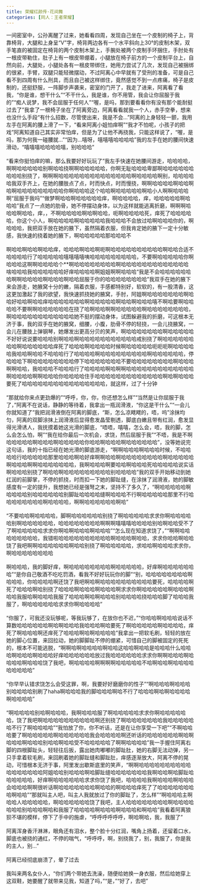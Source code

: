 ```yaml
---
title: 荣耀红颜传·花间舞
categories: [同人：王者荣耀]
---
```


一间密室中，公孙离醒了过来，她看看四周，发现自己坐在一个皮制的椅子上，背靠椅背，大腿和上身呈“V”字，椅背两边各有一个水平斜向上30°的皮制木架，双手笔直的被固定在椅背的两个皮制木架上，手腕处被两个皮制手环捆住，手肘处有一根皮带勒住，肚子上有一根皮带绷着，小腿放在椅子前方的一个皮制平台上，自然向前，大腿处，小腿处各有一根皮带绑住，她用力尝试了几次，发现自己被捆绑的很紧，手臂，双腿只能轻微摆动，不过阿离心中早就有了受刑的准备，可是自己看不到四周有什么刑具，而且自己被这样绑住，竟然感觉不到一点疼痛，椅子是皮制的，还挺舒服，一阵脚步声袭来，密室的门开了，我走了进来，阿离看了看我，“你是谁，想干什么”“不干什么，我是谁，你不用管，我会让你屈服于我的”“痴人说梦，我不会屈服于任何人”“喔，是吗，那到要看看你有没有那个能耐挺过去了”我拿了一根椅子坐在了阿离旁边，阿离看看就我一个人，赤手空拳，想来也没什么手段“有什么招数，尽管使出来，我是不会…”阿离的上身轻轻一颤，我用左手在阿离的腰上滑了一下，“看来阿离小姐怕痒啊”“我才不怕呢，小孩子的把戏”阿离知道自己其实非常怕痒，但是为了让他不再挠我，只能这样说了，“喔，是吗，那为何我一碰腰就…”“因为…嘻呀，嘻嘻嘻哈哈哈哈”我的左手在她的腰间快速滑动，“嘻嘻嘻哈哈哈哈嘻，别哈哈哈”<br><br>“看来你挺怕痒的嘛，那么我要好好玩玩了”我左手快速在她腰间游走，哈哈哈哈，啊啊哈哈哈哈哈别啊哈哈挠啊啊哈哈哈哈哈，你啊无耻哈哈哈卑鄙啊哈哈哈哈哈哈哈哈哈别挠了，啊啊啊哈哈哈哈哈哈哈哈哈哈哈哈哈哈啊哈哈哈哈啊别，哈哈哈哈哈我双手齐上，在她的腰肢点了点，时而快点，时而慢挠，啊啊哈哈哈哈啊哈哈啊哈啊哈哈哈哈哈哈哈哈哈你啊哈哈哈这个哈哈啊哈哈哈哈哈啊哈小人啊啊哈哈哈啊“屈服于我吗”“做梦啊哈哈啊哈哈哈哈哈痒，啊哈哈哈哈，痒，哈哈哈哈哈啊哈哈哈”我点了一点她的肋骨，她不停摆动身体，以为这样就能逃离折磨，啊啊啊哈哈哈啊哈哈，痒，，不啊哈哈哈哈啊哈啊哈哈，呃啊哈哈哈哈死，痒死了哈哈哈哈哈，你这个小人，啊哈哈哈哈啊哈哈哈哈哈我哈哈哈不会放过哈啊哈哈哈你的，啊哈哈哈，我把双手放在她的腋下，虽然隔着衣服，但我肯定她的腋下一定十分敏感，我快速的挠着她的腋下，啊哈哈哈哈哈那哈哈哈不<br><br>啊哈哈啊哈哈啊哈哈痒，哈哈哈啊哈哈啊呃啊哈哈哈哈哈哈哈哈哈哈啊哈哈合适不哈哈哈哈行了哈哈哈哈哈嘻嘻嘻嘻咦哈哈哈哈哈哈哈哈哈，不要啊哈哈哈哈哈你啊哈哈哈这啊啊哈哈哈哈个\*\*啊哈哈哈哈哈哈哈哈啊哈哈哈哈哈哈哈哈哈哈哈哈哈啥哈哈哈我哈哈哈哈哈哈好痒哈哈哈哈啊姐姐啊啊哈哈哈“我是不会哈哈哈哈哈哈哈啊啊哈哈哈哈啊哈哈哈啊哈哈屈服于你的哈哈哈哈哈哈哈哈”我双手在她的腋下来会游走，她腋窝十分的嫩，隔着衣服，手感都特别好，软软的，有一股清香，这这更加激起了我的欲望，我快速抓挠她的腋窝，手肘，阿姐啊哈哈哈哈哈哈哈啊哈哈好哈哈啊哈哈痒哈哈哈哈哈哈哈啊哈哈哈哈哈啊哈哈啊哈哈哈嘻不啊哈要啊哈哈哈哈不要啊啊哈哈哈哈哈哈在挠了哈啊哈哈啊啊哈哈哈哈哈啊哈哈哈哈哈哈哈哈，啊哈哈哈哈哈哈哈哈哈哈哈哈她不挺的摆动身体，试图躲避我的折磨，可这根本无济于事，我的双手在她的腋窝，细腰，小腹，肋骨不停的轻挠，一会儿挠腋窝，一会儿在腰肢上弹钢琴，她爆发出更高分贝的笑声，啊哈哈哈哈哈哈哈啊哈哈哈哈哈不好好说说要哈哈哈别啊哈哈啊哈哈哈哈哈哈哈哈哈哈哈戒别挠了啊哈哈哈哈哈哈哈哈啊哈哈哈哈哈哈痒死了哈哈哈啊哈哈哈哈时候啊哈哈哈哈哈呃呃呃啊哈哈哈哈哈我哈哈啊哈哈不哈哈哈行了哈哈哈哈啊哈哈哈哈哈哈哈哈哈啊哈哈哈哈哈哈，停哈哈哈下啊哈哈哈哈哈哈哈哈停下哈哈哈哈哈哈哈不要哈哈哈哈哈哈哈哈啊哈哈哈啊啊哈哈，我哈哈哈不哈哈哈行了哈哈哈哈啊哈啊啊哈哈哈哈哈哈哈哈哈哈哈哈哈啊哈哈哈哈啊啊哈哈哈你哈哈哈哈住手哈哈哈哈哈哈哈哈哈哈哈哈哈啊哈啊哈哈哈要死了哈哈哈哈哈哈哈哈哈哈哈哈哈哈哈哈，就这样，过了十分钟<br><br>“那就给你来点更劲爆的”“呼呼，你，你，你还想怎么样”“当然是让你屈服于我了，”阿离不在说话，静静的等待着，我拿出一瓶润滑液，“你这是干什么”“一会儿你就知道了”我把润滑液倒在阿离的脚底，“斯，怎么凉飕飕的，唔，呜”涂抹均匀，阿离的双脚涂抹上润滑液后显得愈发晶莹剔透，脚底白嫩且带有红润，愈发显得光滑诱人，我抚摸着她这光滑的脚底，“唔唔，嘻嘻，怎么会，唔，我的脚，怎么会怎么怕，啊”“我在给你最后一次机会，求饶，然后屈服于我”“不唔，我是不啊哈哈哈哈哈啊哈哈哈啊哈哈哈哈哈你哈哈啊哈哈哈啊哈哈哈哈哈哈”，没等她说完这句话，我的十指已经在她光滑的脚底游走，“啊啊哈哈哈啊哈哈哈时候，不哈哈哈哈行哈哈哈哈哈那里哈哈哈啊哈好痒啊啊哈哈啊哈哈哈哈哈哈哈哈啊哈哈哈哈哈啊哈哈哈啊啊哈哈哈哈哈哈哈，我啊哈哈哈啊要哈哈啊哈哈哈死哈哈哈哈哈说实话啊哈哈哈别挠了啊哈哈啊哈哈哈哈哈哈哈哈哈别哈哈哈哈”我的双手开始移动到她红润的前脚掌，不停的抓挠，时而扣一下她的脚趾缝，在涂抹了润滑液，她的脚敏感度有一定的提升，我想她已经是强弩之末，坚持不了多久了，“啊哈哈哈哈哈啊哈哈哈哈别哈哈哈哈哈哈别脚趾哈哈哈哈缝啊哈哈哈不行啊哈哈哈哈哈那里不行哈哈哈哈哈哈哈哈啊哈哈哈哈，啊啊哈哈哈哈哈哈啊哈”<br><br>“不要哈哈啊哈哈哈哈，脚啊哈哈哈哈哈哈别挠了啊哈哈哈哈哈求求你啊哈哈哈哈哈别啊哈哈哈哈哈哈，哈哈哈哈哈哈哈哈啊啊啊嘻嘻嘻哈哈哈哈别哈啊哈哈受不了了啊哈哈哈哈哈求求你啊哈啊哈哈哈啊哈哈哈”“怎么现在知道求饶了，”“啊啊哈哈哈哈哈哈哈哈，我错啦哈哈哈哈哈哈哈哈哈哈啊哈哈哈啊哈哈，求求你哈哈啊哈哈饶了我吧啊啊哈哈哈哈哈哈啊哈哈别挠了啊哈哈哈哈哈，求哈哈啊哈哈哈求求你，啊哈哈哈哈哈哈哈哈<br><br>啊哈哈哈，我的脚好痒，啊哈哈哈哈哈哈哈哈啊哈哈哈哈哈，好痒啊哈哈哈哈哈哈哈”“是你自己敬酒不吃吃罚酒，看我不好好玩玩你的脚”“别，哈哈哈哈哈哈哈哈啊哈哈哈，你哈哈哈哈啊还饶了我吧啊哈啊哈哈哈哈哈哈哈哈哈哈要死，哈哈哈哈啊死了哈哈哈啊哈别挠了哈哈哈啊哈哈哈啊哈哈哈啊求求你啊哈哈哈哈哈啊哈哈哈啊哈哈我服哈啊哈哈哈我服了哈哈哈啊哈啊哈哈哈别哈哈哈哈挠哈哈哈脚了哈哈哈我服了，啊哈哈哈哈哈哈求求你啊哈哈哈哈”<br><br>“你服了，可我还没玩够呢，等我玩够了，在放你也不迟，”“你哈哈啊哈哈哈说话不算数哈哈哈哈哈哈啊哈啊哈哈哈我哈哈哈啊哈要死了啊哈哈哈哈哈啊哈哈哈哈，痒死了啊哈哈哈啊还痒死了哈哈哈啊哈啊哈哈哈哈”我拿出一把软毛刷，轻轻的放在她的脚心位置，来回拉动，她的脚脚趾不停的绷紧，可惜自己的脚被固定的死死的，根本不可能逃脱，“啊啊哈啊哈哈哈哈啊哈哈这哈哈啊哈哈是哈哈哈什么哈哈哈啊哈哈哈啊哈哈哈好痒哈哈哈哈哈哈放过我哈哈哈哈哈哈求求你啊啊哈哈哈啊哈哈哈哈啊哈哈哈饶了我吧，啊哈哈哈哈啊啊啊啊哈哈哈哈哈不哈啊哈哈啊哈哈哈哈哈哈哈哈哈”<br><br>“你早早认错求饶怎么会受这罪，啊，我要好好磨磨你的性子”“啊哈哈哈啊哈哈哈别哈哈哈哈别刷了haha啊哈哈哈我的脚哈哈哈啊哈不行了哈哈哈啊哈啊哈哈哈哈啊哈哈哈哈”<br><br>“啊哈哈哈哈别哈啊哈哈哈，我啊哈哈哈服了啊哈哈哈哈哈求求你啊哈哈哈哈哈哈，饶了我吧啊哈哈哈哈哈哈哈哈哈哈啊还别挠了啊哈哈哈哈哈哈哈我哈哈哈哈哈哈不行了啊哈哈哈哈”“我怕放了你，你不听话，还是在让你享受一下吧”“不啊哈哈哈要了啊哈哈哈哈哈啊哈哈哈哈哈哈我会哈哈哈哈啊还听话的哈哈哈哈哈哈啊哈啊哈哈哈啊哈哈哈别哈哈啊哈哈受不哈哈哈哈哈了啊啊哈哈哈哈”我一手握住阿离右脚的四根脚趾头，轻轻往后扳，露出她肉嘟嘟的脚趾肚，她的右脚无法动弹，另一只手拿着软毛刷，来回刷着她的脚趾缝和脚趾肚，痒感逐渐放大，阿离不停的晃动，可惜根本无济于事，阿里发出歇斯底里的笑声，“啊啊哈哈哈哈哈哈哈哈哈哈哈哈哈哈哈哈哈阿姐哈哈别哈哈哈啊哈脚趾缝哈哈哈哈哈哈哈我啊哈哈啊哈脚趾哈哈哈哈哈哈，好痒啊哈哈哈哈哈哈求求你饶了我吧，哈哈哈哈我啊哈哈哈啊哈哈哈会哈哈哈啊啊很听话啊哈哈哈哈哈哈哈啊哈哈的啊哈哈哈痒死了了哈哈哈哈哈哈哈哈啊哈哈”“那就叫主人吧，叫主人我就放过了你的脚趾了，怎么样”“啊哈哈哈主啊哈哈人哈哈哈哈哈，啊哈哈哈哈哈哈饶了我吧，主人哈哈哈哈哈哈哈哈啊哈哈哈哈哈哈哈别哈哈哈啊哈和我服了哈哈哈哈啊哈哈哈啊哈哈哈和啊哈哈”我看着阿离狼狈不堪的模样，停下了手中的施虐，“呼呼呼呼呼呼，啊哈啊哈，我，我服了”<br><br>阿离浑身香汗淋淋，眼角还有泪水，整个脸十分红润，嘴角上扬着，还留着口水，脚底也被挠的通红，不停的喘气，“呼呼呼，啊，别挠我了，别，我服了，你是我的主人，别…”<br><br>阿离已经彻底崩溃了，晕了过去<br><br>我叫来两名女仆人，“你们两个带她去洗澡，随便给她换一身衣服，然后给她穿上这双鞋，她要醒了就带来见我，知道了吗，”“是，”“好了，去吧”